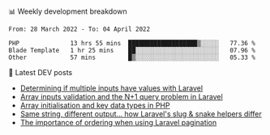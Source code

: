 📊 Weekly development breakdown
<!--START_SECTION:waka-->

```text
From: 28 March 2022 - To: 04 April 2022

PHP              13 hrs 55 mins  ███████████████████▒░░░░░   77.36 %
Blade Template   1 hr 25 mins    ██░░░░░░░░░░░░░░░░░░░░░░░   07.96 %
Other            57 mins         █▒░░░░░░░░░░░░░░░░░░░░░░░   05.33 %
```

<!--END_SECTION:waka-->

📕 Latest DEV posts
<!-- BLOG-POST-LIST:START -->
- [Determining if multiple inputs have values with Laravel](https://dev.to/michaelvickersuk/determining-if-multiple-inputs-have-values-with-laravel-km6)
- [Array inputs validation and the N+1 query problem in Laravel](https://dev.to/michaelvickersuk/array-inputs-validation-and-the-n1-query-problem-in-laravel-2agb)
- [Array initialisation and key data types in PHP](https://dev.to/michaelvickersuk/array-initialisation-and-key-data-types-in-php-1e5b)
- [Same string, different output... how Laravel&#39;s slug &amp; snake helpers differ](https://dev.to/michaelvickersuk/same-string-different-output-how-laravels-slug-snake-helpers-differ-1ccj)
- [The importance of ordering when using Laravel pagination](https://dev.to/michaelvickersuk/the-importance-of-ordering-when-using-laravel-pagination-1e37)
<!-- BLOG-POST-LIST:END -->
